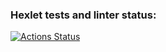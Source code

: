 ### Hexlet tests and linter status:
[![Actions Status](https://github.com/meshe300/java-project-71/actions/workflows/hexlet-check.yml/badge.svg)](https://github.com/meshe300/java-project-71/actions)